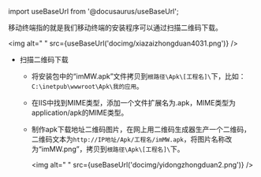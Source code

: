 
import useBaseUrl from '@docusaurus/useBaseUrl';

移动终端指的就是我们移动终端的安装程序可以通过扫描二维码下载。

<img alt=" " src={useBaseUrl('docimg/xiazaizhongduan4031.png')} />

* 扫描二维码下载

  * 将安装包中的“imMW.apk”文件拷贝到`根路径\Apk\[工程名]\`下，比如：`C:\inetpub\wwwroot\Apk\我的应用`。
  * 在IIS中找到MIME类型，添加一个文件扩展名为.apk，MIME类型为application/apk的MIME类型。
  * 制作apk下载地址二维码图片，在网上用二维码生成器生产一个二维码，二维码文本为`http://IP地址/Apk/工程名/imMW.apk`，将图片名称改为“imMW.png”，拷贝到`根路径\Apk\[工程名]\`下。

    <img alt=" " src={useBaseUrl('docimg/yidongzhongduan2.png')} />

